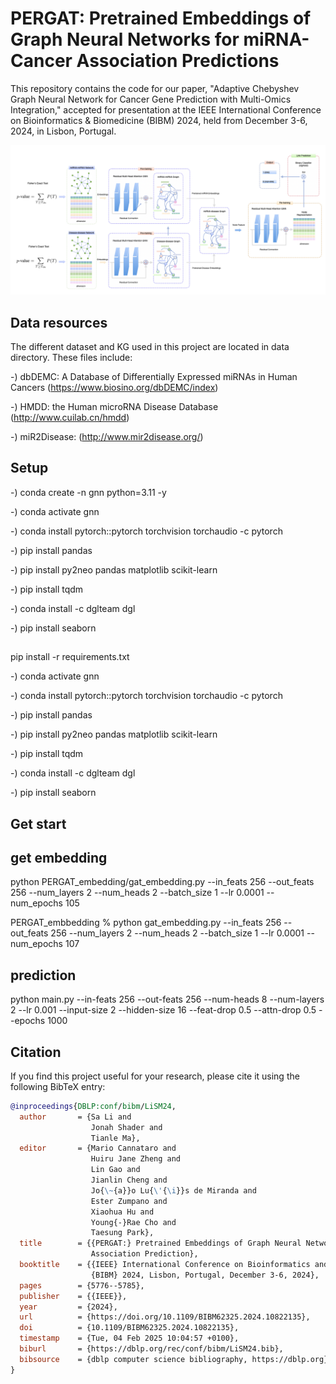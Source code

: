 # PERGAT: Pretrained Embeddings of Graph Neural Networks for miRNA-Cancer Association Predictions

This repository contains the code for our paper, "Adaptive Chebyshev Graph Neural Network for Cancer Gene Prediction with Multi-Omics Integration," accepted for presentation at the IEEE International Conference on Bioinformatics & Biomedicine (BIBM) 2024, held from December 3-6, 2024, in Lisbon, Portugal.

![Alt text](images/_miRNA_disease_prediction.png)

## Data resources
The different dataset and KG used in this project are located in data directory. These files include:

-) dbDEMC: A Database of Differentially Expressed miRNAs in Human Cancers (https://www.biosino.org/dbDEMC/index)

-) HMDD: the Human microRNA Disease Database (http://www.cuilab.cn/hmdd)

-) miR2Disease: (http://www.mir2disease.org/)

## Setup

-) conda create -n gnn python=3.11 -y

-) conda activate gnn 

-) conda install pytorch::pytorch torchvision torchaudio -c pytorch

-) pip install pandas

-) pip install py2neo pandas matplotlib scikit-learn

-) pip install tqdm

-) conda install -c dglteam dgl

-) pip install seaborn

##
pip install -r requirements.txt

-) conda activate gnn 

-) conda install pytorch::pytorch torchvision torchaudio -c pytorch

-) pip install pandas

-) pip install py2neo pandas matplotlib scikit-learn

-) pip install tqdm

-) conda install -c dglteam dgl

-) pip install seaborn

## Get start
## get embedding
python PERGAT_embedding/gat_embedding.py --in_feats 256 --out_feats 256 --num_layers 2 --num_heads 2 --batch_size 1 --lr 0.0001 --num_epochs 105

PERGAT_embbedding % python gat_embedding.py --in_feats 256 --out_feats 256 --num_layers 2 --num_heads 2 --batch_size 1 --lr 0.0001 --num_epochs 107

## prediction
python main.py --in-feats 256 --out-feats 256 --num-heads 8 --num-layers 2 --lr 0.001 --input-size 2 --hidden-size 16 --feat-drop 0.5 --attn-drop 0.5 --epochs 1000    

## Citation

If you find this project useful for your research, please cite it using the following BibTeX entry:

```bibtex
@inproceedings{DBLP:conf/bibm/LiSM24,
  author       = {Sa Li and
                  Jonah Shader and
                  Tianle Ma},
  editor       = {Mario Cannataro and
                  Huiru Jane Zheng and
                  Lin Gao and
                  Jianlin Cheng and
                  Jo{\~{a}}o Lu{\'{\i}}s de Miranda and
                  Ester Zumpano and
                  Xiaohua Hu and
                  Young{-}Rae Cho and
                  Taesung Park},
  title        = {{PERGAT:} Pretrained Embeddings of Graph Neural Networks for miRNA-Cancer
                  Association Prediction},
  booktitle    = {{IEEE} International Conference on Bioinformatics and Biomedicine,
                  {BIBM} 2024, Lisbon, Portugal, December 3-6, 2024},
  pages        = {5776--5785},
  publisher    = {{IEEE}},
  year         = {2024},
  url          = {https://doi.org/10.1109/BIBM62325.2024.10822135},
  doi          = {10.1109/BIBM62325.2024.10822135},
  timestamp    = {Tue, 04 Feb 2025 10:04:57 +0100},
  biburl       = {https://dblp.org/rec/conf/bibm/LiSM24.bib},
  bibsource    = {dblp computer science bibliography, https://dblp.org}
}
